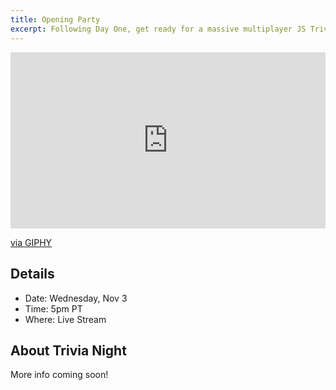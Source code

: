 ```yaml
---
title: Opening Party
excerpt: Following Day One, get ready for a massive multiplayer JS Trivia Night!
---
```

<div style="width:100%;height:0;padding-bottom:56%;position:relative;"><iframe src="https://giphy.com/embed/q1hhYf1wo9ZOKPyoVw" width="100%" height="100%" style="position:absolute" frameBorder="0" class="giphy-embed" allowFullScreen></iframe></div><p><a href="https://giphy.com/gifs/whyrichmondisawesome-wria-q1hhYf1wo9ZOKPyoVw">via GIPHY</a></p>

## Details

* Date: Wednesday, Nov 3
* Time: 5pm PT
* Where: Live Stream

## About Trivia Night

More info coming soon!

